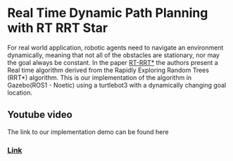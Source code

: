 # Real Time Dynamic Path Planning with RT RRT Star

For real world application, robotic agents need to navigate an environment dynamically, meaning that not all of the obstacles are stationary, nor may the goal always be constant.
In the paper [RT-RRT*](https://dl.acm.org/doi/10.1145/2822013.2822036) the authors present a Real time algorithm derived from the Rapidly Exploring Random Trees (RRT*) algorithm.
This is our implementation of the algorithm in Gazebo(ROS1 - Noetic) using a turtlebot3 with a dynamically changing goal location.

## Youtube video

The link to our implementation demo can be found here

### [Link](https://youtu.be/MAs4xmgoHwI)